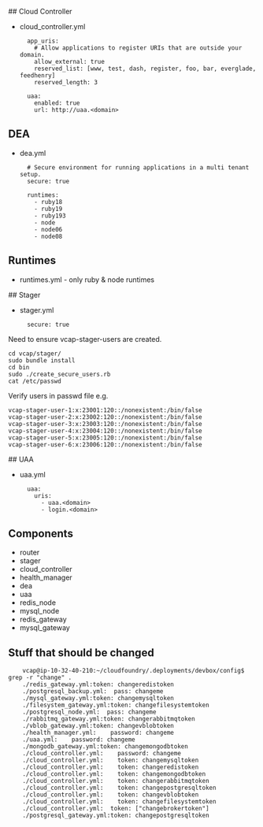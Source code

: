 ## Cloud Controller

* cloud_controller.yml

        app_uris:
          # Allow applications to register URIs that are outside your domain.
          allow_external: true
          reserved_list: [www, test, dash, register, foo, bar, everglade, feedhenry]
          reserved_length: 3
    
        uaa:
          enabled: true
          url: http://uaa.<domain>

## DEA

* dea.yml

        # Secure environment for running applications in a multi tenant setup.
        secure: true
        
        runtimes:
          - ruby18
          - ruby19
          - ruby193
          - node
          - node06
          - node08


## Runtimes

* runtimes.yml - only ruby & node runtimes

## Stager

* stager.yml

        secure: true

Need to ensure vcap-stager-users are created.

    cd vcap/stager/
    sudo bundle install
    cd bin
    sudo ./create_secure_users.rb
    cat /etc/passwd

Verify users in passwd file e.g.

    vcap-stager-user-1:x:23001:120::/nonexistent:/bin/false
    vcap-stager-user-2:x:23002:120::/nonexistent:/bin/false
    vcap-stager-user-3:x:23003:120::/nonexistent:/bin/false
    vcap-stager-user-4:x:23004:120::/nonexistent:/bin/false
    vcap-stager-user-5:x:23005:120::/nonexistent:/bin/false
    vcap-stager-user-6:x:23006:120::/nonexistent:/bin/false

## UAA

* uaa.yml

        uaa:
          uris:
            - uaa.<domain>
            - login.<domain>

## Components

* router
* stager
* cloud_controller
* health_manager
* dea
* uaa
* redis_node
* mysql_node
* redis_gateway
* mysql_gateway

## Stuff that should be changed

        vcap@ip-10-32-40-210:~/cloudfoundry/.deployments/devbox/config$ grep -r "change" .
        ./redis_gateway.yml:token: changeredistoken
        ./postgresql_backup.yml:  pass: changeme
        ./mysql_gateway.yml:token: changemysqltoken
        ./filesystem_gateway.yml:token: changefilesystemtoken
        ./postgresql_node.yml:  pass: changeme
        ./rabbitmq_gateway.yml:token: changerabbitmqtoken
        ./vblob_gateway.yml:token: changevblobtoken
        ./health_manager.yml:    password: changeme
        ./uaa.yml:    password: changeme
        ./mongodb_gateway.yml:token: changemongodbtoken
        ./cloud_controller.yml:    password: changeme
        ./cloud_controller.yml:    token: changemysqltoken
        ./cloud_controller.yml:    token: changeredistoken
        ./cloud_controller.yml:    token: changemongodbtoken
        ./cloud_controller.yml:    token: changerabbitmqtoken
        ./cloud_controller.yml:    token: changepostgresqltoken
        ./cloud_controller.yml:    token: changevblobtoken
        ./cloud_controller.yml:    token: changefilesystemtoken
        ./cloud_controller.yml:  token: ["changebrokertoken"]
        ./postgresql_gateway.yml:token: changepostgresqltoken
